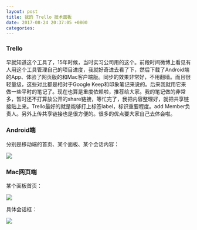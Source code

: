 ```yaml
---
layout: post
title: 我的 Trello 技术面板
date: 2017-08-24 20:37:05 +0800
categories: 
---
```


### Trello

早就知道这个工具了，15年时候，当时实习公司用的这个。前段时间微博上看见有人用这个工具管理自己的项目进度，我就好奇进去看了下，然后下载了Android端的App、体验了网页版的和Mac客户端版。同步的效果非常好，不用翻墙。而且很轻量级，这些对比都是相对于Google Keep和印象笔记来说的。后来我就用它来做一些平时的笔记了。现在也算是重度依赖啦，推荐给大家。我的笔记做的非常多，暂时还不打算放公开的share链接，等忙完了，我把内容整理好，就把共享链接贴上来。Trello最好的就是能够打上标签label，标识重要程度。add Member负责人。另外上传共享链接也是很方便的。很多的优点要大家自己去体会啦。

### Android端

分别是移动端的首页、某个面板、某个会话内容：

![](http://ww1.sinaimg.cn/mw690/006dXScfly1fiv39cl0h4j3241194h0i.jpg)

### Mac网页端

某个面板首页：

![](http://ww1.sinaimg.cn/mw690/006dXScfly1fix1tgfztjj31x01askat.jpg)

具体会话框：

![](http://ww1.sinaimg.cn/mw690/006dXScfly1fix1udy1t5j31x01asarp.jpg)
